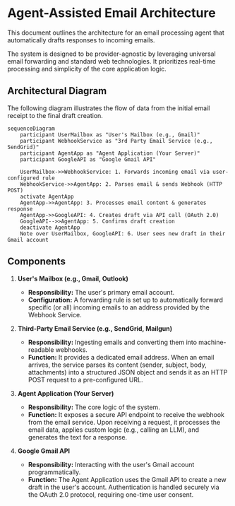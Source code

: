 # Agent-Assisted Email Architecture

This document outlines the architecture for an email processing agent that automatically drafts responses to incoming emails.

The system is designed to be provider-agnostic by leveraging universal email forwarding and standard web technologies. It prioritizes real-time processing and simplicity of the core application logic.

## Architectural Diagram

The following diagram illustrates the flow of data from the initial email receipt to the final draft creation.

```mermaid
sequenceDiagram
    participant UserMailbox as "User's Mailbox (e.g., Gmail)"
    participant WebhookService as "3rd Party Email Service (e.g., SendGrid)"
    participant AgentApp as "Agent Application (Your Server)"
    participant GoogleAPI as "Google Gmail API"

    UserMailbox->>WebhookService: 1. Forwards incoming email via user-configured rule
    WebhookService->>AgentApp: 2. Parses email & sends Webhook (HTTP POST)
    activate AgentApp
    AgentApp->>AgentApp: 3. Processes email content & generates response
    AgentApp->>GoogleAPI: 4. Creates draft via API call (OAuth 2.0)
    GoogleAPI-->>AgentApp: 5. Confirms draft creation
    deactivate AgentApp
    Note over UserMailbox, GoogleAPI: 6. User sees new draft in their Gmail account
```

## Components

1.  **User's Mailbox (e.g., Gmail, Outlook)**
    *   **Responsibility:** The user's primary email account.
    *   **Configuration:** A forwarding rule is set up to automatically forward specific (or all) incoming emails to an address provided by the Webhook Service.

2.  **Third-Party Email Service (e.g., SendGrid, Mailgun)**
    *   **Responsibility:** Ingesting emails and converting them into machine-readable webhooks.
    *   **Function:** It provides a dedicated email address. When an email arrives, the service parses its content (sender, subject, body, attachments) into a structured JSON object and sends it as an HTTP POST request to a pre-configured URL.

3.  **Agent Application (Your Server)**
    *   **Responsibility:** The core logic of the system.
    *   **Function:** It exposes a secure API endpoint to receive the webhook from the email service. Upon receiving a request, it processes the email data, applies custom logic (e.g., calling an LLM), and generates the text for a response.

4.  **Google Gmail API**
    *   **Responsibility:** Interacting with the user's Gmail account programmatically.
    *   **Function:** The Agent Application uses the Gmail API to create a new draft in the user's account. Authentication is handled securely via the OAuth 2.0 protocol, requiring one-time user consent.
